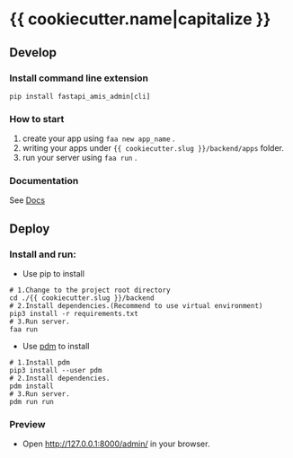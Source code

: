 # {{ cookiecutter.name|capitalize }}

## Develop

### Install command line extension

`pip install fastapi_amis_admin[cli]`

### How to start

1. create your app using `faa new app_name` .
2. writing your apps under `{{ cookiecutter.slug }}/backend/apps` folder.
3. run your server using `faa run` .

### Documentation

See [Docs](https://docs.amis.work/)

## Deploy

### Install and run:

- Use pip to install

```shell
# 1.Change to the project root directory
cd ./{{ cookiecutter.slug }}/backend
# 2.Install dependencies.(Recommend to use virtual environment)
pip3 install -r requirements.txt
# 3.Run server.
faa run
```

- Use [pdm](https://pdm.fming.dev/latest/) to install

```shell
# 1.Install pdm
pip3 install --user pdm
# 2.Install dependencies.
pdm install
# 3.Run server.
pdm run run
```

### Preview

- Open http://127.0.0.1:8000/admin/ in your browser.
